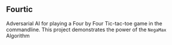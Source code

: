 ## Fourtic 

Adversarial AI for playing a Four by Four Tic-tac-toe game in the commandline.
This project demonstrates the power of the `NegaMax` Algorithm
